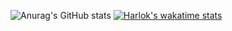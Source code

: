 ![Anurag's GitHub stats](https://github-readme-stats.vercel.app/api?username=anuraghazra&show_icons=true&theme=radical)
[![Harlok's wakatime stats](https://github-readme-stats.vercel.app/api/wakatime?username=Harlok)](https://github.com/anuraghazra/github-readme-stats)
